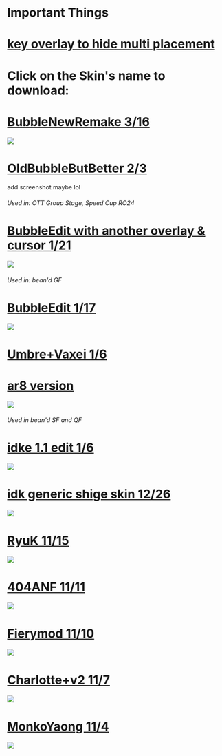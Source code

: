 # Important Things

# [key overlay to hide multi placement](https://i.imgur.com/DzARxDy.png)



# Click on the Skin's name to download:

# [BubbleNewRemake 3/16](https://chezbananas.s-ul.eu/A6aBX8BL)
![](https://osu.ppy.sh/ss/12881136)

# [OldBubbleButBetter 2/3](https://www.dropbox.com/s/o0c2khlz2dowpq1/BubbleButBetter.osk?dl=0)
add screenshot maybe lol
###### Used in: OTT Group Stage, Speed Cup RO24

# [BubbleEdit with another overlay & cursor 1/21](https://puu.sh/CAqLI/1144f6db89.osk)
![](https://osu.ppy.sh/ss/12549185)
###### Used in: bean'd GF

# [BubbleEdit 1/17](https://puu.sh/CyphI/03650d86de.osk)
![](https://osu.ppy.sh/ss/12523906)

# [Umbre+Vaxei 1/6](https://puu.sh/CsH0m/da2ec61150.osk) 
# [ar8 version](https://puu.sh/CxegK/46274a4d79.osk)
![](https://osu.ppy.sh/ss/12457820)
###### Used in bean'd SF and QF

# [idke 1.1 edit 1/6](https://puu.sh/CsH8l/fae9db77fe.osk)
![](https://osu.ppy.sh/ss/12457853)

# [idk generic shige skin 12/26](https://puu.sh/CnHZW/1599b32a33.osk)
![](https://osu.ppy.sh/ss/12391557)

# [RyuK 11/15](https://puu.sh/C2vu7/04936abe9e.osk)
![](https://osu.ppy.sh/ss/12149429)

# [404ANF 11/11](https://puu.sh/C04ZE/0959960151.osk)
![](https://osu.ppy.sh/ss/12125131)

# [Fierymod 11/10](https://puu.sh/BZy4E/339b4d873d.osk)
![](https://osu.ppy.sh/ss/12117428)

# [Charlotte+v2 11/7](https://puu.sh/BY8px/e0f11019ab.osk)
![](https://i.imgur.com/FShrCmr.jpg)

# [MonkoYaong 11/4](http://www.mediafire.com/file/owkpu3vsnl9zm4h/MonkoYaong.osk/file)
![](https://i.imgur.com/PR7UjdC.jpg)


